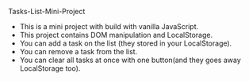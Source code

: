 Tasks-List-Mini-Project

- This is a mini project with build with vanilla JavaScript.
- This project contains DOM manipulation and LocalStorage.
- You can add a task on the list (they stored in your LocalStorage).
- You can remove a task from the list.
- You can clear all tasks at once with one button(and they goes away LocalStorage too).
